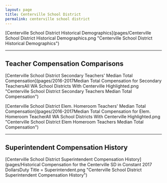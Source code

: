 ```yaml
---
layout: page
title: Centerville School District
permalink: centerville school district
---
```



[Centerville School District Historical Demographics](pages/Centerville School District Historical Demographics.png "Centerville School District Historical Demographics")

___

## Teacher Compensation Comparisons

[Centerville School District Secondary Teachers' Median Total Compensation](pages/2016-2017Median Total Compensation for Secondary TeachersAll WA School Districts With Centerville Highlighted.png "Centerville School District Secondary Teachers Median Total Compensation")

[Centerville School District Elem. Homeroom Teachers' Median Total Compensation](pages/2016-2017Median Total Compensation for Elem. Homeroom TeacherAll WA School Districts With Centerville Highlighted.png "Centerville School District Elem Homeroom Teachers Median Total Compensation")


___

## Superintendent Compensation History

[Centerville School District Superintendent Compensation History](pages/Historical Compensation for the Centerville SD in Constant 2017 DollarsDuty Title = Superintendent.png "Centerville School District Superintendent Compensation History")

